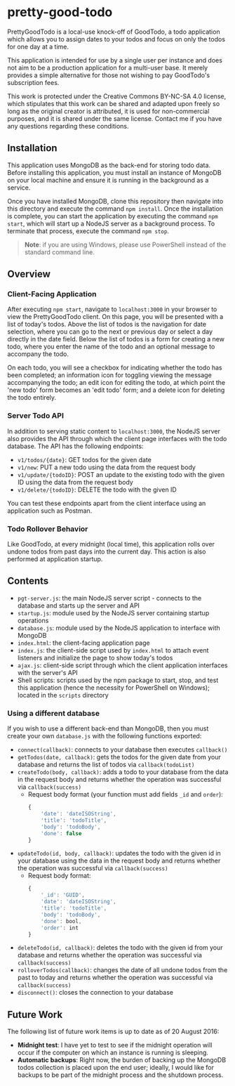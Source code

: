 # pretty-good-todo

PrettyGoodTodo is a local-use knock-off of GoodTodo, a todo application which allows you to assign dates to your todos and focus on only the todos for one day at a time.

This application is intended for use by a single user per instance and does not aim to be a production application for a multi-user base. It merely provides a simple alternative for those not wishing to pay GoodTodo's subscription fees.

This work is protected under the Creative Commons BY-NC-SA 4.0 license, which stipulates that this work can be shared and adapted upon freely so long as the original creator is attributed, it is used for non-commercial purposes, and it is shared under the same license. Contact me if you have any questions regarding these conditions.

## Installation

This application uses MongoDB as the back-end for storing todo data. Before installing this application, you must install an instance of MongoDB on your local machine and ensure it is running in the background as a service.

Once you have installed MongoDB, clone this repository then navigate into this directory and execute the command `npm install`. Once the installation is complete, you can start the application by executing the command `npm start`, which will start up a NodeJS server as a background process. To terminate that process, execute the command `npm stop`.

> **Note**: if you are using Windows, please use PowerShell instead of the standard command line.

## Overview

### Client-Facing Application

After executing `npm start`, navigate to `localhost:3000` in your browser to view the PrettyGoodTodo client. On this page, you will be presented with a list of today's todos. Above the list of todos is the navigation for date selection, where you can go to the next or previous day or select a day directly in the date field. Below the list of todos is a form for creating a new todo, where you enter the name of the todo and an optional message to accompany the todo.

On each todo, you will see a checkbox for indicating whether the todo has been completed; an information icon for toggling viewing the message accompanying the todo; an edit icon for editing the todo, at which point the 'new todo' form becomes an 'edit todo' form; and a delete icon for deleting the todo entirely.

### Server Todo API

In addition to serving static content to `localhost:3000`, the NodeJS server also provides the API through which the client page interfaces with the todo database. The API has the following endpoints:

- `v1/todos/{date}`: GET todos for the given date
- `v1/new`: PUT a new todo using the data from the request body
- `v1/update/{todoID}`: POST an update to the existing todo with the given ID using the data from the request body
- `v1/delete/{todoID}`: DELETE the todo with the given ID

You can test these endpoints apart from the client interface using an application such as Postman.

### Todo Rollover Behavior

Like GoodTodo, at every midnight (local time), this application rolls over undone todos from past days into the current day. This action is also performed at application startup.

## Contents

- `pgt-server.js`: the main NodeJS server script - connects to the database and starts up the server and API
- `startup.js`: module used by the NodeJS server containing startup operations
- `database.js`: module used by the NodeJS application to interface with MongoDB
- `index.html`: the client-facing application page
- `index.js`: the client-side script used by `index.html` to attach event listeners and initialize the page to show today's todos
- `ajax.js`: client-side script through which the client application interfaces with the server's API
- Shell scripts: scripts used by the npm package to start, stop, and test this application (hence the necessity for PowerShell on Windows); located in the `scripts` directory

### Using a different database

If you wish to use a different back-end than MongoDB, then you must create your own `database.js` with the following functions exported:

- `connect(callback)`: connects to your database then executes `callback()`
- `getTodos(date, callback)`: gets the todos for the given date from your database and returns the list of todos via `callback(todoList)`
- `createTodo(body, callback)`: adds a todo to your database from the data in the request body and returns whether the operation was successful via `callback(success)`
	- Request body format (your function must add fields `_id` and `order`):
		```javascript
		{
			'date': 'dateISOString',
			'title': 'todoTitle',
			'body': 'todoBody',
			'done': false
		}
		```
- `updateTodo(id, body, callback)`: updates the todo with the given id in your database using the data in the request body and returns whether the operation was successful via `callback(success)`
	- Request body format:
		```javascript
		{
			'_id': 'GUID',
			'date': 'dateISOString',
			'title': 'todoTitle',
			'body': 'todoBody',
			'done': bool,
			'order': int
		}
		```
- `deleteTodo(id, callback)`: deletes the todo with the given id from your database and returns whether the operation was successful via `callback(success)`
- `rolloverTodos(callback)`: changes the date of all undone todos from the past to today and returns whether the operation was successful via `callback(success)`
- `disconnect()`: closes the connection to your database

## Future Work

The following list of future work items is up to date as of 20 August 2016:

- **Midnight test**: I have yet to test to see if the midnight operation will occur if the computer on which an instance is running is sleeping.
- **Automatic backups**: Right now, the burden of backing up the MongoDB todos collection is placed upon the end user; ideally, I would like for backups to be part of the midnight process and the shutdown process.
